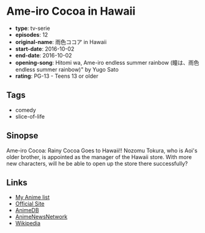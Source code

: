 # Ame-iro Cocoa in Hawaii

-   **type**: tv-serie
-   **episodes**: 12
-   **original-name**: 雨色ココア in Hawaii
-   **start-date**: 2016-10-02
-   **end-date**: 2016-10-02
-   **opening-song**: Hitomi wa, Ame-iro endless summer rainbow (瞳は、雨色 endless summer rainbow)" by Yugo Sato
-   **rating**: PG-13 - Teens 13 or older

## Tags

-   comedy
-   slice-of-life

## Sinopse

Ame-iro Cocoa: Rainy Cocoa Goes to Hawaii!! Nozomu Tokura, who is Aoi's older brother, is appointed as the manager of the Hawaii store. With more new characters, will he be able to open up the store there successfully?

## Links

-   [My Anime list](https://myanimelist.net/anime/33245/Ame-iro_Cocoa_in_Hawaii)
-   [Official Site](http://www.rainycocoa.jp/anime/)
-   [AnimeDB](http://anidb.info/perl-bin/animedb.pl?show=anime&aid=12106)
-   [AnimeNewsNetwork](http://www.animenewsnetwork.com/encyclopedia/anime.php?id=18750)
-   [Wikipedia](https://en.wikipedia.org/wiki/Rainy_Cocoa)
